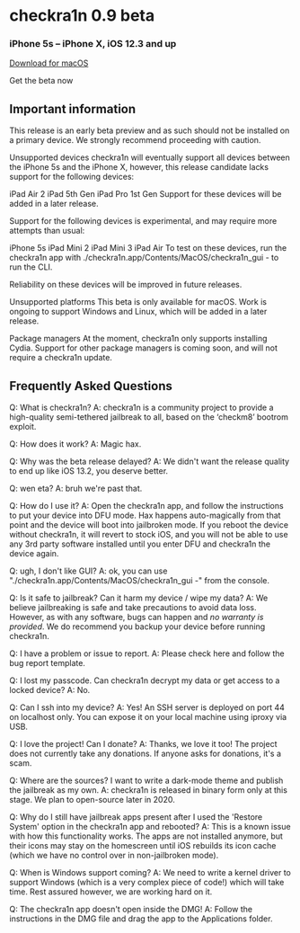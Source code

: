 # checkra1n 0.9 beta
### iPhone 5s – iPhone X, iOS 12.3 and up




[Download for macOS](https://checkra.in/assets/downloads/macos/4d63520f02d29eb91046ce0bb0a5849ed5599fc4684038954e18bc9d622febdb/checkra1n%20beta%200.9.dmg)

Get the beta now 




## Important information

This release is an early beta preview and as such should not be installed on a primary device. We strongly recommend proceeding with caution.


Unsupported devices
checkra1n will eventually support all devices between the iPhone 5s and the iPhone X, however, this release candidate lacks support for the following devices:

iPad Air 2
iPad 5th Gen
iPad Pro 1st Gen
Support for these devices will be added in a later release.

Support for the following devices is experimental, and may require more attempts than usual:

iPhone 5s
iPad Mini 2
iPad Mini 3
iPad Air
To test on these devices, run the checkra1n app with ./checkra1n.app/Contents/MacOS/checkra1n_gui - to run the CLI.

Reliability on these devices will be improved in future releases.

Unsupported platforms
This beta is only available for macOS. Work is ongoing to support Windows and Linux, which will be added in a later release.

Package managers
At the moment, checkra1n only supports installing Cydia. Support for other package managers is coming soon, and will not require a checkra1n update.





## Frequently Asked Questions

Q: What is checkra1n?
A: checkra1n is a community project to provide a high-quality semi-tethered jailbreak to all, based on the ‘checkm8’ bootrom exploit.

Q: How does it work?
A: Magic hax.

Q: Why was the beta release delayed?
A: We didn't want the release quality to end up like iOS 13.2, you deserve better.

Q: wen eta?
A: bruh we're past that.

Q: How do I use it?
A: Open the checkra1n app, and follow the instructions to put your device into DFU mode. Hax happens auto-magically from that point and the device will boot into jailbroken mode. If you reboot the device without checkra1n, it will revert to stock iOS, and you will not be able to use any 3rd party software installed until you enter DFU and checkra1n the device again.

Q: ugh, I don't like GUI?
A: ok, you can use "./checkra1n.app/Contents/MacOS/checkra1n_gui -" from the console.

Q: Is it safe to jailbreak? Can it harm my device / wipe my data?
A: We believe jailbreaking is safe and take precautions to avoid data loss. However, as with any software, bugs can happen and *no warranty is provided*. We do recommend you backup your device before running checkra1n.

Q: I have a problem or issue to report.
A: Please check here and follow the bug report template.

Q: I lost my passcode. Can checkra1n decrypt my data or get access to a locked device?
A: No.

Q: Can I ssh into my device?
A: Yes! An SSH server is deployed on port 44 on localhost only. You can expose it on your local machine using iproxy via USB.

Q: I love the project! Can I donate?
A: Thanks, we love it too! The project does not currently take any donations. If anyone asks for donations, it's a scam.

Q: Where are the sources? I want to write a dark-mode theme and publish the jailbreak as my own.
A: checkra1n is released in binary form only at this stage. We plan to open-source later in 2020.

Q: Why do I still have jailbreak apps present after I used the 'Restore System' option in the checkra1n app and rebooted?
A: This is a known issue with how this functionality works. The apps are not installed anymore, but their icons may stay on the homescreen until iOS rebuilds its icon cache (which we have no control over in non-jailbroken mode).

Q: When is Windows support coming?
A: We need to write a kernel driver to support Windows (which is a very complex piece of code!) which will take time. Rest assured however, we are working hard on it.

Q: The checkra1n app doesn't open inside the DMG!
A: Follow the instructions in the DMG file and drag the app to the Applications folder.
